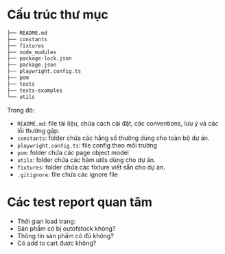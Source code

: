 # Cấu trúc thư mục
```bash
├── README.md
├── constants
├── fixtures
├── node_modules
├── package-lock.json
├── package.json
├── playwright.config.ts
├── pom
├── tests
├── tests-examples
└── utils
```
Trong đó:
- `README.md`: file tài liệu, chứa cách cài đặt, các conventions, lưu ý và các lỗi thường gặp.
- `constants`: folder chứa các hằng số thường dùng cho toàn bộ dự án.
- `playwright.config.ts`: file config theo môi trường
- `pom`: folder chứa các page object model
- `utils`: folder chứa các hàm utils dùng cho dự án.
- `fixtures`: folder chứa các fixture viết sẵn cho dự án.
- `.gitignore`: file chứa các ignore file

# Các test report quan tâm
- Thời gian load trang: 
- Sản phẩm có bị outofstock không?
- Thông tin sản phẩm có đủ không?
- Có add to cart được không?